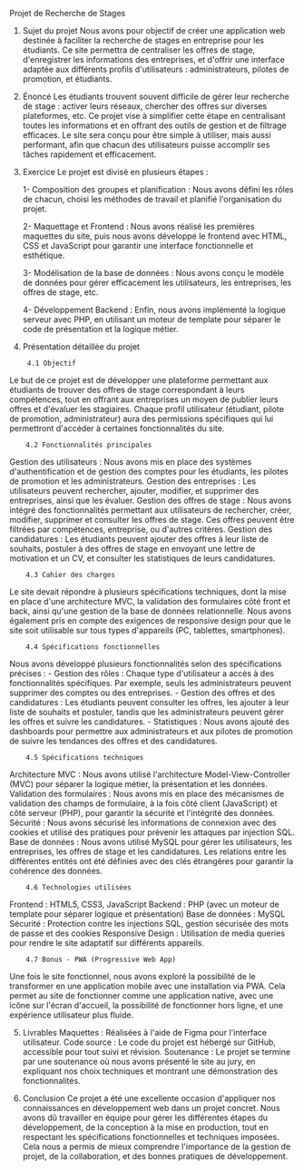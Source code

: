 Projet de Recherche de Stages


1. Sujet du projet
Nous avons pour objectif de créer une application web destinée à faciliter la recherche de stages en entreprise pour les étudiants. Ce site permettra de centraliser les offres de stage, d'enregistrer les informations des entreprises, et d'offrir une interface adaptée aux différents profils d'utilisateurs : administrateurs, pilotes de promotion, et étudiants.



2. Énoncé
Les étudiants trouvent souvent difficile de gérer leur recherche de stage : activer leurs réseaux, chercher des offres sur diverses plateformes, etc. Ce projet vise à simplifier cette étape en centralisant toutes les informations et en offrant des outils de gestion et de filtrage efficaces. Le site sera conçu pour être simple à utiliser, mais aussi performant, afin que chacun des utilisateurs puisse accomplir ses tâches rapidement et efficacement.



3. Exercice
Le projet est divisé en plusieurs étapes :

    1- Composition des groupes et planification : Nous avons défini les rôles de chacun, choisi les méthodes de travail et planifié l'organisation du projet.

    2- Maquettage et Frontend : Nous avons réalisé les premières maquettes du site, puis nous avons développé le frontend avec HTML, CSS et JavaScript pour garantir une interface fonctionnelle et esthétique.

    3- Modélisation de la base de données : Nous avons conçu le modèle de données pour gérer efficacement les utilisateurs, les entreprises, les offres de stage, etc.

    4- Développement Backend : Enfin, nous avons implémenté la logique serveur avec PHP, en utilisant un moteur de template pour séparer le code de présentation et la logique métier.



4. Présentation détaillée du projet
    
        4.1 Objectif
Le but de ce projet est de développer une plateforme permettant aux étudiants de trouver des offres de stage correspondant à leurs compétences, tout en offrant aux entreprises un moyen de publier leurs offres et d'évaluer les stagiaires. Chaque profil utilisateur (étudiant, pilote de promotion, administrateur) aura des permissions spécifiques qui lui permettront d'accéder à certaines fonctionnalités du site.

        4.2 Fonctionnalités principales
Gestion des utilisateurs : Nous avons mis en place des systèmes d'authentification et de gestion des comptes pour les étudiants, les pilotes de promotion et les administrateurs.
Gestion des entreprises : Les utilisateurs peuvent rechercher, ajouter, modifier, et supprimer des entreprises, ainsi que les évaluer.
Gestion des offres de stage : Nous avons intégré des fonctionnalités permettant aux utilisateurs de rechercher, créer, modifier, supprimer et consulter les offres de stage. Ces offres peuvent être filtrées par compétences, entreprise, ou d'autres critères.
Gestion des candidatures : Les étudiants peuvent ajouter des offres à leur liste de souhaits, postuler à des offres de stage en envoyant une lettre de motivation et un CV, et consulter les statistiques de leurs candidatures.

        4.3 Cahier des charges
Le site devait répondre à plusieurs spécifications techniques, dont la mise en place d'une architecture MVC, la validation des formulaires côté front et back, ainsi qu'une gestion de la base de données relationnelle. Nous avons également pris en compte des exigences de responsive design pour que le site soit utilisable sur tous types d'appareils (PC, tablettes, smartphones).

        4.4 Spécifications fonctionnelles
Nous avons développé plusieurs fonctionnalités selon des spécifications précises :
    - Gestion des rôles : Chaque type d'utilisateur a accès à des fonctionnalités spécifiques. Par exemple, seuls les administrateurs peuvent supprimer des comptes ou des entreprises.
    - Gestion des offres et des candidatures : Les étudiants peuvent consulter les offres, les ajouter à leur liste de souhaits et postuler, tandis que les administrateurs peuvent gérer les offres et suivre les candidatures.
    - Statistiques : Nous avons ajouté des dashboards pour permettre aux administrateurs et aux pilotes de promotion de suivre les tendances des offres et des candidatures.

        4.5 Spécifications techniques
Architecture MVC : Nous avons utilisé l'architecture Model-View-Controller (MVC) pour séparer la logique métier, la présentation et les données.
Validation des formulaires : Nous avons mis en place des mécanismes de validation des champs de formulaire, à la fois côté client (JavaScript) et côté serveur (PHP), pour garantir la sécurité et l'intégrité des données.
Sécurité : Nous avons sécurisé les informations de connexion avec des cookies et utilisé des pratiques pour prévenir les attaques par injection SQL.
Base de données : Nous avons utilisé MySQL pour gérer les utilisateurs, les entreprises, les offres de stage et les candidatures. Les relations entre les différentes entités ont été définies avec des clés étrangères pour garantir la cohérence des données.

        4.6 Technologies utilisées
Frontend : HTML5, CSS3, JavaScript
Backend : PHP (avec un moteur de template pour séparer logique et présentation)
Base de données : MySQL
Sécurité : Protection contre les injections SQL, gestion sécurisée des mots de passe et des cookies
Responsive Design : Utilisation de media queries pour rendre le site adaptatif sur différents appareils.

        4.7 Bonus - PWA (Progressive Web App)
Une fois le site fonctionnel, nous avons exploré la possibilité de le transformer en une application mobile avec une installation via PWA. Cela permet au site de fonctionner comme une application native, avec une icône sur l'écran d'accueil, la possibilité de fonctionner hors ligne, et une expérience utilisateur plus fluide.




5. Livrables
Maquettes : Réalisées à l'aide de Figma pour l'interface utilisateur.
Code source : Le code du projet est hébergé sur GitHub, accessible pour tout suivi et révision.
Soutenance : Le projet se termine par une soutenance où nous avons présenté le site au jury, en expliquant nos choix techniques et montrant une démonstration des fonctionnalités.





6. Conclusion
Ce projet a été une excellente occasion d'appliquer nos connaissances en développement web dans un projet concret. Nous avons dû travailler en équipe pour gérer les différentes étapes du développement, de la conception à la mise en production, tout en respectant les spécifications fonctionnelles et techniques imposées. Cela nous a permis de mieux comprendre l'importance de la gestion de projet, de la collaboration, et des bonnes pratiques de développement.